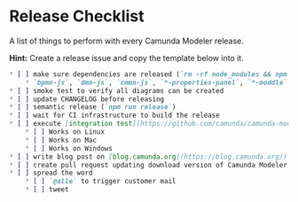 # Release Checklist

A list of things to perform with every Camunda Modeler release.

__Hint:__ Create a release issue and copy the template below into it.


```markdown
* [ ] make sure dependencies are released (`rm -rf node_modules && npm i && npm run all` works)
    * `bpmn-js`, `dmn-js`, `cmmn-js`, `*-properties-panel`, `*-moddle`, ...
* [ ] smoke test to verify all diagrams can be created
* [ ] update CHANGELOG before releasing
* [ ] semantic release (`npm run release`)
* [ ] wait for CI infrastructure to build the release
* [ ] execute [integration test](https://github.com/camunda/camunda-modeler/blob/master/docs/.project/INTEGRATION_TEST.md) on [released artifacts](https://camunda.org/release/camunda-modeler/)
    * [ ] Works on Linux
    * [ ] Works on Mac
    * [ ] Works on Windows
* [ ] write blog post on [blog.camunda.org](https://blog.camunda.org/)
* [ ] create pull request updating download version of Camunda Modeler at [camunda.com](https://github.com/camunda/camunda.com-new/blob/master/data/releases.json)
* [ ] spread the word
    * [ ] `@alle` to trigger customer mail
    * [ ] tweet
```
